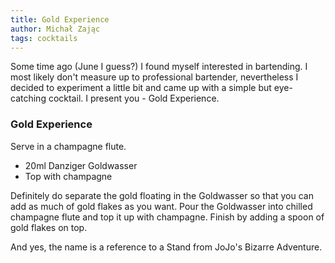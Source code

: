 ```yaml
---
title: Gold Experience
author: Michał Zając
tags: cocktails
---
```


Some time ago (June I guess?) I found myself interested in bartending. I most likely don't measure up to professional
bartender, nevertheless I decided to experiment a little bit and came up with a simple but eye-catching cocktail.
I present you - Gold Experience.

### Gold Experience

Serve in a champagne flute.

  * 20ml Danziger Goldwasser
  * Top with champagne

Definitely do separate the gold floating in the Goldwasser so that you can add as much of gold flakes as you want.
Pour the Goldwasser into chilled champagne flute and top it up with champagne. Finish by adding a spoon of gold flakes
on top.

And yes, the name is a reference to a Stand from JoJo's Bizarre Adventure.
